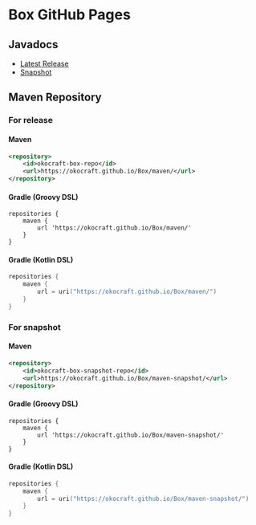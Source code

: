 # Box GitHub Pages

## Javadocs

- [Latest Release](https://okocraft.github.io/Box/release)
- [Snapshot](https://okocraft.github.io/Box/snapshot)

## Maven Repository

### For release

#### Maven

```xml
<repository>
    <id>okocraft-box-repo</id>
    <url>https://okocraft.github.io/Box/maven/</url>
</repository>
```

#### Gradle (Groovy DSL)

```
repositories {
    maven {
        url 'https://okocraft.github.io/Box/maven/'
    }
}
```

#### Gradle (Kotlin DSL)

```kotlin
repositories {
    maven {
        url = uri("https://okocraft.github.io/Box/maven/")
    }
}
```

### For snapshot

#### Maven

```xml
<repository>
    <id>okocraft-box-snapshot-repo</id>
    <url>https://okocraft.github.io/Box/maven-snapshot/</url>
</repository>
```

#### Gradle (Groovy DSL)

```
repositories {
    maven {
        url 'https://okocraft.github.io/Box/maven-snapshot/'
    }
}
```

#### Gradle (Kotlin DSL)

```kotlin
repositories {
    maven {
        url = uri("https://okocraft.github.io/Box/maven-snapshot/")
    }
}
```

<!-- rendering tool https://til.simonwillison.net/tools/render-markdown -->
